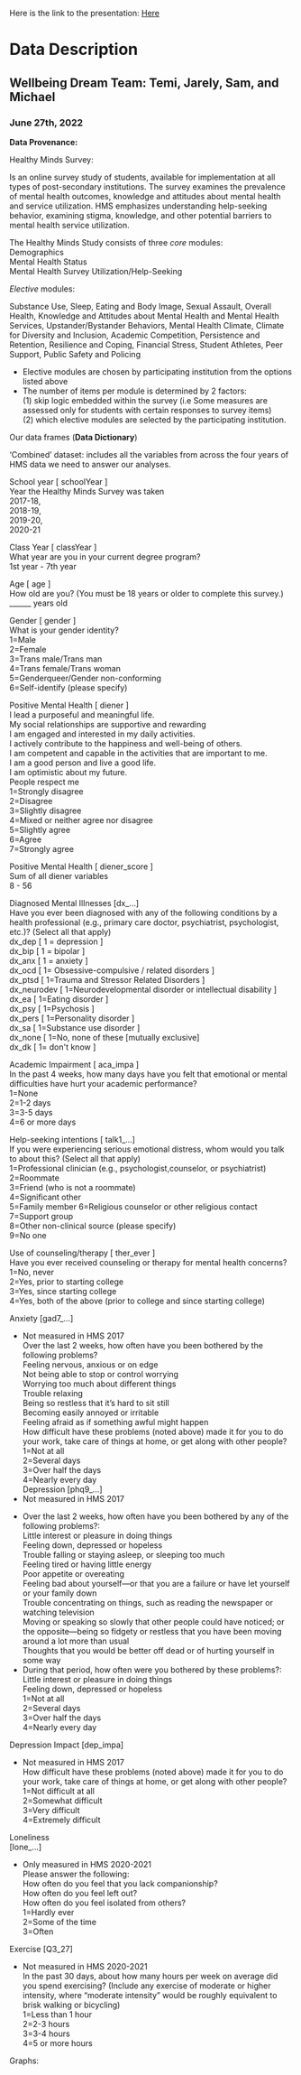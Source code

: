 Here is the link to the presentation: [Here](https://www.canva.com/design/DAFEzvQ17Jw/RaoMnIYXKFWWew90za9bBw/view?utm_content=DAFEzvQ17Jw&utm_campaign=designshare&utm_medium=link2&utm_source=sharebutton)

# Data Description
## Wellbeing Dream Team: Temi, Jarely, Sam, and Michael
### June 27th, 2022

**Data Provenance:**  

Healthy Minds Survey:  

Is an online survey study of students, available for implementation at all types of post-secondary institutions. The survey examines the prevalence of mental health outcomes, knowledge and attitudes about mental health and service utilization. HMS emphasizes understanding help-seeking behavior, examining stigma, knowledge, and other potential barriers to mental health service utilization.  

The Healthy Minds Study consists of three *core* modules:   
Demographics  
Mental Health Status  
Mental Health Survey Utilization/Help-Seeking  

*Elective* modules:   

Substance Use, Sleep, Eating and Body Image, Sexual Assault, Overall Health, Knowledge and Attitudes about Mental Health and Mental Health Services, Upstander/Bystander Behaviors, Mental Health Climate, Climate for Diversity and Inclusion, Academic Competition, Persistence and Retention, Resilience and Coping, Financial Stress, Student Athletes, Peer Support, Public Safety and Policing  
- Elective modules are chosen by participating institution from the options listed above  
- The number of items per module is determined by 2 factors:  
(1) skip logic embedded within the survey (i.e Some measures are assessed only for students with certain responses to survey items)  
(2) which elective modules are selected by the participating institution.  

Our data frames (**Data Dictionary**)  

‘Combined’ dataset: includes all the variables from across the four years of HMS data we need to answer our analyses.   

School year [ schoolYear ]   
Year the Healthy Minds Survey was taken  
2017-18,  
2018-19,  
2019-20,  
2020-21  

Class Year [ classYear ]  
What year are you in your current degree program?  
1st year - 7th year  

Age [ age ]  
How old are you? (You must be 18 years or older to complete this survey.)  
______ years old  

Gender [ gender ]   
What is your gender identity?  
1=Male  
2=Female  
3=Trans male/Trans man  
4=Trans female/Trans woman  
5=Genderqueer/Gender non-conforming  
6=Self-identify (please specify)  

Positive Mental Health [ diener ]  
I lead a purposeful and meaningful life.  
My social relationships are supportive and rewarding  
I am engaged and interested in my daily activities.  
I actively contribute to the happiness and well-being of others.  
I am competent and capable in the activities that are important to me.  
I am a good person and live a good life.  
I am optimistic about my future.  
People respect me  
1=Strongly disagree  
2=Disagree  
3=Slightly disagree  
4=Mixed or neither agree nor disagree  
5=Slightly agree  
6=Agree  
7=Strongly agree  

Positive Mental Health [ diener_score ]   
Sum of all diener variables  
8 - 56  

Diagnosed Mental Illnesses [dx_…]  
Have you ever been diagnosed with any of the following conditions by a health professional (e.g., primary care doctor, psychiatrist, psychologist, etc.)? (Select all that apply)  
dx_dep [ 1 = depression ]   
dx_bip [ 1 = bipolar ]   
dx_anx [ 1 = anxiety ]   
dx_ocd [ 1= Obsessive-compulsive / related disorders ]  
dx_ptsd [ 1=Trauma and Stressor Related Disorders ]  
dx_neurodev [ 1=Neurodevelopmental disorder or intellectual disability ]  
dx_ea [ 1=Eating disorder ]  
dx_psy [ 1=Psychosis ]  
dx_pers [ 1=Personality disorder ]  
dx_sa [ 1=Substance use disorder ]  
dx_none [ 1=No, none of these [mutually exclusive]  
dx_dk [ 1= don't know ]  

Academic Impairment [ aca_impa ]  
In the past 4 weeks, how many days have you felt that emotional or mental difficulties have hurt your academic performance?  
1=None   
2=1-2 days   
3=3-5 days   
4=6 or more days    

Help-seeking intentions [ talk1_…]   
If you were experiencing serious emotional distress, whom would you talk to about this? (Select all that apply)  
1=Professional clinician (e.g., psychologist,counselor, or psychiatrist)  
2=Roommate  
3=Friend (who is not a roommate)   
4=Significant other   
5=Family member 6=Religious counselor or other religious contact  
7=Support group  
8=Other non-clinical source (please specify)   
9=No one  

Use of counseling/therapy [ ther_ever ]   
Have you ever received counseling or therapy for mental health concerns?  
1=No, never   
2=Yes, prior to starting college   
3=Yes, since starting college   
4=Yes, both of the above (prior to college and since starting college)  

Anxiety [gad7_…]  
* Not measured in HMS 2017  
Over the last 2 weeks, how often have you been bothered by the following problems?  
Feeling nervous, anxious or on edge  
Not being able to stop or control worrying  
Worrying too much about different things  
Trouble relaxing  
Being so restless that it’s hard to sit still  
Becoming easily annoyed or irritable  
Feeling afraid as if something awful might happen  
How difficult have these problems (noted above) made it for you to do your work, take care of things at home, or get along with other people?  
1=Not at all   
2=Several days   
3=Over half the days   
4=Nearly every day  
Depression [phq9_…]  
* Not measured in HMS 2017  
- Over the last 2 weeks, how often have you been bothered by any of the following problems?:  
Little interest or pleasure in doing things  
Feeling down, depressed or hopeless  
Trouble falling or staying asleep, or sleeping too much  
Feeling tired or having little energy  
Poor appetite or overeating  
Feeling bad about yourself—or that you are a failure or have let yourself or your family down  
Trouble concentrating on things, such as reading the newspaper or watching television   
Moving or speaking so slowly that other people could have noticed; or the opposite—being so fidgety or restless that you have been moving around a lot more than usual  
Thoughts that you would be better off dead or of hurting yourself in some way  
- During that period, how often were you bothered by these problems?:  
Little interest or pleasure in doing things  
Feeling down, depressed or hopeless  
1=Not at all   
2=Several days   
3=Over half the days  
4=Nearly every day  

Depression Impact [dep_impa]  
* Not measured in HMS 2017  
How difficult have these problems (noted above) made it for you to do your work, take care of things at home, or get along with other people?  
1=Not difficult at all   
2=Somewhat difficult   
3=Very difficult   
4=Extremely difficult  

Loneliness  
[lone_…]  
* Only measured in HMS 2020-2021  
Please answer the following:  
How often do you feel that you lack companionship?  
How often do you feel left out?  
How often do you feel isolated from others?  
1=Hardly ever   
2=Some of the time   
3=Often  

Exercise [Q3_27]  
* Not measured in HMS 2020-2021  
In the past 30 days, about how many hours per week on average did you spend exercising? (Include any exercise of moderate or higher intensity, where “moderate intensity” would be roughly equivalent to brisk walking or bicycling)  
1=Less than 1 hour  
2=2-3 hours  
3=3-4 hours  
4=5 or more hours  

Graphs:  